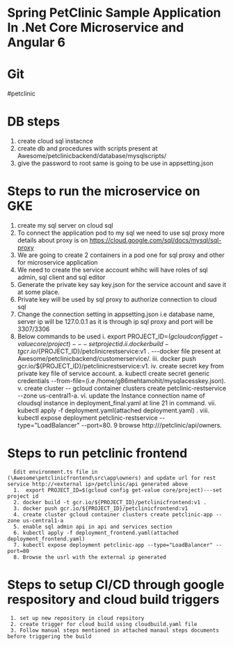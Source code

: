 # Spring PetClinic Sample Application In .Net Core Microservice and Angular 6
# Git
#petclinic
# DB steps 
1. create cloud sql instacnce
2. create db and procedures with scripts present at Awesome/petclinicbackend/database/mysqlscripts/
3. give the password to root same is going to be use in appsetting.json  

# Steps to run the microservice on GKE
  1. create my sql server on cloud sql 
  2. To connect the application pod to my sql we need to use sql proxy 
      more details about proxy is on 
      https://cloud.google.com/sql/docs/mysql/sql-proxy
  3. We are going to create 2 containers in a pod one for sql proxy and other for microservice application 
  4. We need to create the service account whihc will have roles of sql admin, sql client and sql editor
  5. Generate the private key say key.json for the service account and save it at some  place. 
  6. Private key will be used by sql proxy to authorize connection to cloud sql
  7. Change the connection setting in appsetting.json i.e database name, server ip will be 127.0.0.1 as it is through ip sql proxy and port          will be 3307/3306
  8. Below commands to be used 
      i.  export PROJECT_ID=$(gcloud config get-value core/project)---set project id.
      ii. docker build -t gcr.io/${PROJECT_ID}/petclinicrestservice:v1 . ---docker file present at              
          Awesome/petclinicbackend/customerservice/.
      iii. docker push gcr.io/${PROJECT_ID}/petclinicrestservice:v1.
      iv. create secret key from private key file of service account.
          a. kubectl create secret generic credentials --from-file=<path to json file>(i.e /home/g86mehtamohit/mysqlacesskey.json).
      v.  create cluster -- gcloud container clusters create petclinic-restservice --zone us-central1-a.
      vi. update the Instance connection name of cloudsql instance in deployment_final.yaml at line 21 in command.
      vii.  kubectl apply -f deployment.yaml(attached deployment.yaml)   .
      viii. kubectl expose deployment petclinic-restservice --type="LoadBalancer" --port=80.
  9 browse http://<external ip>/petclinic/api/owners.
  
  # Steps to run petclinic frontend
      Edit environment.ts file in (\Awesome\petclinicfrontend\src\app\owners) and update url for rest service http://<external ip>/petclinic/api generated above
      1.  export PROJECT_ID=$(gcloud config get-value core/project)---set project id
      2. docker build -t gcr.io/${PROJECT_ID}/petclinicfrontend:v1 .
      3. docker push gcr.io/${PROJECT_ID}/petclinicfrontend:v1
      4. create cluster gcloud container clusters create petclinic-app --zone us-central1-a
      5. enable sql admin api in api and services section
      6. kubectl apply -f deployment_frontend.yaml(attached deployment_frontend.yaml)  
      7. kubectl expose deployment petclinic-app --type="LoadBalancer" --port=80
      8. Browse the usrl with the external ip generated
      
   # Steps to setup CI/CD through google respository and cloud build triggers
     1. set up new repository in cloud repsitory
     2. create trigger for cloud build using cloudbuild.yaml file
     3. Follow manual steps mentioned in attached manaul steps documents before triggering the build
  
